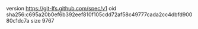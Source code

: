 version https://git-lfs.github.com/spec/v1
oid sha256:c695a20b0ef6b392eef810f105cdd72af58c49777cada2cc4dbfd90080c1dc7a
size 9767
